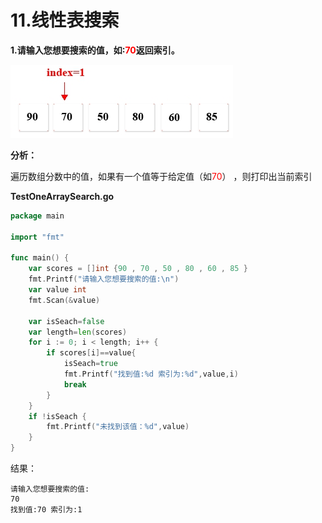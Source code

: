 # 11.线性表搜索

**1.请输入您想要搜索的值，如:<font color="red">70</font>返回索引。**

![img](images/Image00038.jpg)

**分析：**

遍历数组分数中的值，如果有一个值等于给定值（如<font color="red">70</font>） ，则打印出当前索引

**TestOneArraySearch.go**

```go
package main

import "fmt"

func main() {
	var scores = []int {90 , 70 , 50 , 80 , 60 , 85 }
	fmt.Printf("请输入您想要搜索的值:\n")
	var value int
	fmt.Scan(&value)

	var isSeach=false
	var length=len(scores)
	for i := 0; i < length; i++ {
		if scores[i]==value{
			isSeach=true
			fmt.Printf("找到值:%d 索引为:%d",value,i)
			break
		}
	}
	if !isSeach {
		fmt.Printf("未找到该值：%d",value)
	}
}
```

结果：

```
请输入您想要搜索的值:
70
找到值:70 索引为:1
```

